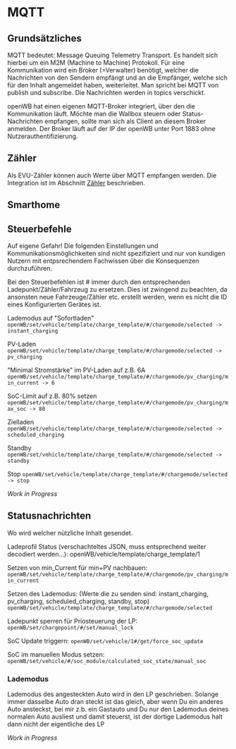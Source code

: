 # MQTT

## Grundsätzliches
MQTT bedeutet: Message Queuing Telemetry Transport. Es handelt sich hierbei um ein M2M (Machine to Machine) Protokoll.
Für eine Kommunikation wird ein Broker (=Verwalter) benötigt, welcher die Nachrichten von den Sendern empfängt und an die Empfänger, welche sich für den Inhalt angemeldet haben, weiterleitet. Man spricht bei MQTT von publish und subscribe. Die Nachrichten werden in topics verschickt. 

openWB hat einen eigenen MQTT-Broker integriert, über den die Kommunikation läuft. Möchte man die Wallbox steuern oder Status-Nachrichten empfangen, sollte man sich als Client an diesem Broker anmelden. Der Broker läuft auf der IP der openWB unter Port 1883 ohne Nutzerauthentifizierung. 

## Zähler

Als EVU-Zähler können auch Werte über MQTT empfangen werden. Die Integration ist im Abschnitt [Zähler](https://github.com/openWB/core/wiki/Zähler) beschrieben.

## Smarthome


## Steuerbefehle

Auf eigene Gefahr! Die folgenden Einstellungen und Kommunikationsmöglichkeiten sind nicht spezifiziert und nur von kundigen Nutzern mit entpsrechendem Fachwissen über die Konsequenzen durchzuführen. 

Bei den Steuerbefehlen ist # immer durch den entsprechenden Ladepunkt/Zähler/Fahrzeug zu ersetzen. Dies ist zwingend zu beachten, da ansonsten neue Fahrzeuge/Zähler etc. erstellt werden, wenn es nicht die ID eines Konfigurierten Gerätes ist.

Lademodus auf "Sofortladen"
`openWB/set/vehicle/template/charge_template/#/chargemode/selected -> instant_charging`

PV-Laden
`openWB/set/vehicle/template/charge_template/#/chargemode/selected -> pv_charging`

"Minimal Stromstärke" im PV-Laden auf z.B. 6A 
`openWB/set/vehicle/template/charge_template/#/chargemode/pv_charging/min_current -> 6`

SoC-Limit auf z.B. 80% setzen
`openWB/set/vehicle/template/charge_template/#/chargemode/pv_charging/max_soc -> 80`

Zielladen
`openWB/set/vehicle/template/charge_template/#/chargemode/selected -> scheduled_charging`

Standby
`openWB/set/vehicle/template/charge_template/#/chargemode/selected -> standby`

Stop
`openWB/set/vehicle/template/charge_template/#/chargemode/selected -> stop`

_Work in Progress_

## Statusnachrichten

Wo wird welcher nützliche Inhalt gesendet. 

Ladeprofil Status (verschachteltes JSON, muss entsprechend weiter decodiert werden...):
openWB/vehicle/template/charge_template/1

Setzen von min_Current für min+PV nachbauen:
`openWB/set/vehicle/template/charge_template/#/chargemode/pv_charging/min_current`

Setzen des Lademodus: (Werte die zu senden sind: instant_charging, pv_charging, scheduled_charging, standby, stop)
`openWB/set/vehicle/template/charge_template/#/chargemode/selected`

Ladepunkt sperren für Priosteuerung der LP:
`openWB/set/chargepoint/#/set/manual_lock`

SoC Update triggern:
`openWB/set/vehicle/1#/get/force_soc_update`

SoC im manuellen Modus setzen:
`openWB/set/vehicle/#/soc_module/calculated_soc_state/manual_soc`

### Lademodus
Lademodus des angesteckten Auto wird in den LP geschrieben. Solange immer dasselbe Auto dran steckt ist das gleich, aber wenn Du ein anderes Auto ansteckst, bei mir z.b. ein Gastauto und Du nur den Lademodus deines normalen Auto ausliest und damit steuerst, ist der dortige Lademodus halt dann nicht der eigentliche des LP


_Work in Progress_